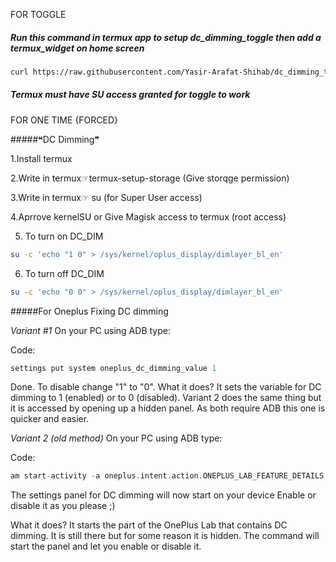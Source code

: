 FOR TOGGLE

##### Run this command in termux app to setup dc_dimming_toggle then add a termux_widget on home screen

```bash
curl https://raw.githubusercontent.com/Yasir-Arafat-Shihab/dc_dimming_toggle/main/setup.sh | bash
```

##### Termux must have SU access granted for toggle to work

FOR ONE TIME {FORCED}

#####❝DC Dimming❞

1.Install termux 

2.Write in termux☞termux-setup-storage
(Give storqge permission)

3.Write in termux☞ su 
(for Super User access)

4.Aprrove kernelSU or Give Magisk access to termux 
(root access) 

5. To turn on DC_DIM

```bash
su -c 'echo "1 0" > /sys/kernel/oplus_display/dimlayer_bl_en'
```

6. To turn off DC_DIM
```bash
su -c 'echo "0 0" > /sys/kernel/oplus_display/dimlayer_bl_en'
```

#####For Oneplus 
Fixing DC dimming​


*Variant #1*
On your PC using ADB type:

Code:
```adb shell
settings put system oneplus_dc_dimming_value 1
```
Done. To disable change "1" to "0".
What it does? It sets the variable for DC dimming to 1 (enabled) or to 0 (disabled). Variant 2 does the same thing but it is accessed by opening up a hidden panel. As both require ADB this one is quicker and easier.​


*Variant 2 (old method)*
On your PC using ADB type:

Code:
```adb shell
am start-activity -a oneplus.intent.action.ONEPLUS_LAB_FEATURE_DETAILS -e oneplus_lab_feature_key oneplus_dc_dimming_value
```

The settings panel for DC dimming will now start on your device
Enable or disable it as you please ;)


What it does? It starts the part of the OnePlus Lab that contains DC dimming. It is still there but for some reason it is hidden. The command will start the panel and let you enable or disable it.
